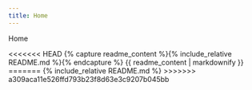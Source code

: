 ```yaml
---
title: Home
---
```


<link rel="stylesheet" href="style.css">
<script src="toc.js" defer></script>

<nav id="toc">
  <ul>
    <li><a href="index.html">Home</a></li>
  </ul>
</nav>

<main>
<<<<<<< HEAD
{% capture readme_content %}{% include_relative README.md %}{% endcapture %}
{{ readme_content | markdownify }}
=======
{% include_relative README.md %}
>>>>>>> a309aca11e526ffd793b23f8d63e3c9207b045bb
</main>
